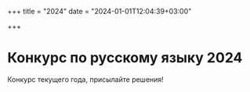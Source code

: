 +++
title = "2024"
date = "2024-01-01T12:04:39+03:00"

+++

# Конкурс по русскому языку 2024

Конкурс текущего года, присылайте решения!
